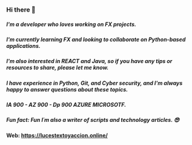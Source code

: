 ### Hi there 👋
##### I'm a **developer** who loves working on **FX projects**. 
##### I'm currently learning **FX** and looking to collaborate on **Python-based applications**.
##### I'm also interested in **REACT** and **Java**, so if you have any tips or resources to share, please let me know. 
##### I have experience in **Python**, **Git**, and **Cyber security**, and I'm always happy to answer questions about these topics.
##### IA 900 - AZ 900 - Dp 900 AZURE **MICROSOTF**.
##### Fun fact: Fun I´m also a **writer** of scripts and **technology articles**. 😎

#### Web: **https://lucestextoyaccion.online/** 










